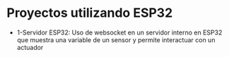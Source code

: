 <h1> Proyectos utilizando ESP32</h1>
<ul>
  <li>1-Servidor ESP32: Uso de websocket en un servidor interno en ESP32 que muestra una variable de un sensor y permite interactuar con un actuador</li>
</ul>
